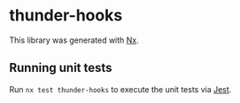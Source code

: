# thunder-hooks

This library was generated with [Nx](https://nx.dev).

## Running unit tests

Run `nx test thunder-hooks` to execute the unit tests via [Jest](https://jestjs.io).
